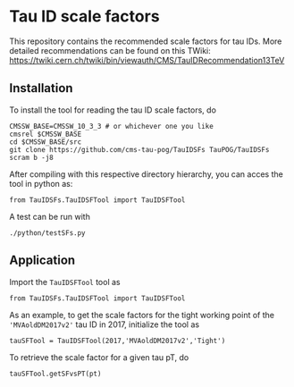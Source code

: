 # Tau ID scale factors

This repository contains the recommended scale factors for tau IDs. More detailed recommendations can be found on this TWiki: https://twiki.cern.ch/twiki/bin/viewauth/CMS/TauIDRecommendation13TeV


## Installation

To install the tool for reading the tau ID scale factors, do
```
CMSSW_BASE=CMSSW_10_3_3 # or whichever one you like
cmsrel $CMSSW_BASE
cd $CMSSW_BASE/src
git clone https://github.com/cms-tau-pog/TauIDSFs TauPOG/TauIDSFs
scram b -j8
```
After compiling with this respective directory hierarchy, you can acces the tool in python as:
```
from TauIDSFs.TauIDSFTool import TauIDSFTool
```
A test can be run with
```
./python/testSFs.py
```


## Application

Import the `TauIDSFTool` tool as
```
from TauIDSFs.TauIDSFTool import TauIDSFTool
```
As an example, to get the scale factors for the tight working point of the `'MVAoldDM2017v2'` tau ID in 2017, initialize the tool as
```
tauSFTool = TauIDSFTool(2017,'MVAoldDM2017v2','Tight')
```
To retrieve the scale factor for a given tau pT, do
```
tauSFTool.getSFvsPT(pt)
```